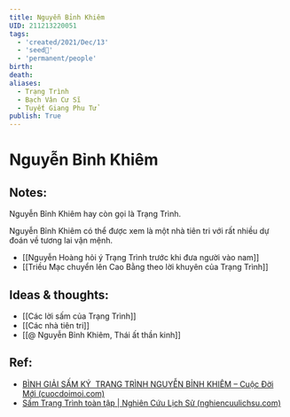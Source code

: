 ```yaml
---
title: Nguyễn Bỉnh Khiêm
UID: 211213220051
tags:
  - 'created/2021/Dec/13'
  - 'seed🥜'
  - 'permanent/people'
birth:
death:
aliases:
  - Trạng Trình
  - Bạch Vân Cư Sĩ
  - Tuyết Giang Phu Tử
publish: True
---
```

# Nguyễn Bỉnh Khiêm

## Notes:
Nguyễn Bỉnh Khiêm hay còn gọi là Trạng Trình.

Nguyễn Bỉnh Khiêm có thể được xem là một nhà tiên tri với rất nhiều dự đoán về tương lai vận mệnh.
- [[Nguyễn Hoàng hỏi ý Trạng Trình trước khi đưa người vào nam]]
- [[Triều Mạc chuyển lên Cao Bằng theo lời khuyên của Trạng Trình]]
## Ideas & thoughts:
- [[Các lời sấm của Trạng Trình]]
- [[Các nhà tiên tri]]
- [[@ Nguyễn Bỉnh Khiêm, Thái ất thần kinh]]

## Ref:
- [BÌNH GIẢI SẤM KÝ  TRẠNG TRÌNH NGUYỄN BỈNH KHIÊM – Cuộc Đời Mới (cuocdoimoi.com)](http://cuocdoimoi.com/binh-giai-sam-ky-trang-trinh-nguyen-binh-khiem/)
- [Sấm Trạng Trình toàn tập | Nghiên Cứu Lịch Sử (nghiencuulichsu.com)](https://nghiencuulichsu.com/2013/10/15/sam-trang-trinh-toan-tap/)
